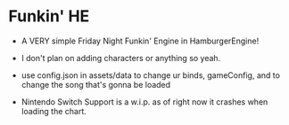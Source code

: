 # Funkin' HE

* A VERY simple Friday Night Funkin' Engine in HamburgerEngine!

* I don't plan on adding characters or anything so yeah.

* use config.json in assets/data to change ur binds, gameConfig, and to change the song that's gonna be loaded

* Nintendo Switch Support is a w.i.p. as of right now it crashes when loading the chart.
